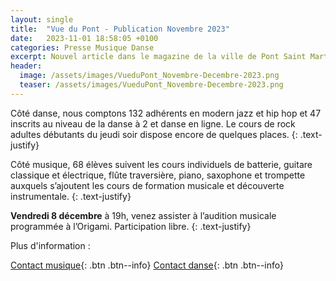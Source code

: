 ```yaml
---
layout: single
title:  "Vue du Pont - Publication Novembre 2023"
date:   2023-11-01 18:58:05 +0100
categories: Presse Musique Danse
excerpt: Nouvel article dans le magazine de la ville de Pont Saint Martin.
header:
  image: /assets/images/VueduPont_Novembre-Decembre-2023.png
  teaser: /assets/images/VueduPont_Novembre-Decembre-2023.png
---
```


Côté danse, nous comptons 132 adhérents en modern jazz et hip hop et 47 inscrits au niveau de la danse à 2 et danse en ligne. Le cours de rock adultes débutants du jeudi soir dispose encore de quelques places.
{: .text-justify}

Côté musique, 68 élèves suivent les cours individuels de batterie, guitare classique et électrique, flûte traversière, piano, saxophone et trompette auxquels s’ajoutent les cours de formation musicale et découverte instrumentale.
{: .text-justify}

**Vendredi 8 décembre** à 19h, venez assister à l’audition musicale programmée à l’Origami. Participation libre.
{: .text-justify}

Plus d'information : 

[Contact musique](mailto:musiquepsm@gmail.com){: .btn .btn--info}
[Contact danse](mailto:dansepsm@gmail.com){: .btn .btn--info}